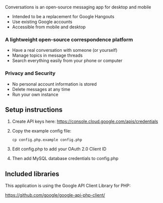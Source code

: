 Conversations is an open-source messaging app for desktop and mobile

* Intended to be a replacement for Google Hangouts
* Use existing Google accounts
* Accessible from mobile and desktop

### A lightweight open-source correspondence platform

* Have a real conversation with someone (or yourself)
* Manage topics in message threads
* Search everything easily from your phone or computer

### Privacy and Security

* No personal account information is stored
* Delete messages at any time
* Run your own instance

## Setup instructions

1. Create API keys here: https://console.cloud.google.com/apis/credentials

2. Copy the example config file:

    `cp config.php.example config.php`

3. Edit config.php to add your OAuth 2.0 Client ID

4. Then add MySQL database credentials to config.php


## Included libraries

This application is using the Google API Client Library for PHP:

https://github.com/google/google-api-php-client/
